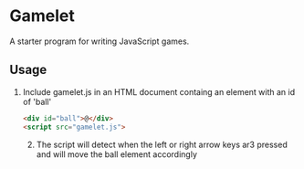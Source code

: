 # Gamelet

A starter program for writing JavaScript games.

## Usage

1. Include gamelet.js in an HTML document containg an 
    element with an id of 'ball'

    ```html
    <div id="ball">@</div>
    <script src="gamelet.js">
    ```

    2.  The script will detect when the left or right arrow keys ar3 pressed and will move the ball element accordingly
